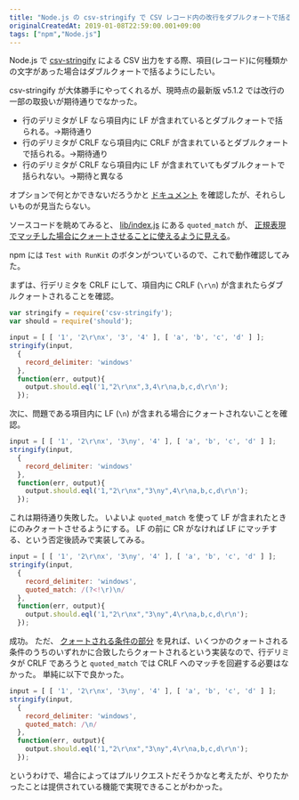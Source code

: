 ```yaml
---
title: "Node.js の csv-stringify で CSV レコード内の改行をダブルクォートで括る"
originalCreatedAt: 2019-01-08T22:59:00.001+09:00
tags: ["npm","Node.js"]
---
```

Node.js で [csv-stringify](https://www.npmjs.com/package/csv-stringify) による CSV 出力をする際、項目(レコード)に何種類かの文字があった場合はダブルクォートで括るようにしたい。

csv-stringify が大体勝手にやってくれるが、現時点の最新版 v5.1.2 では改行の一部の取扱いが期待通りでなかった。

- 行のデリミタが LF なら項目内に LF が含まれているとダブルクォートで括られる。→期待通り
- 行のデリミタが CRLF なら項目内に CRLF が含まれているとダブルクォートで括られる。→期待通り
- 行のデリミタが CRLF なら項目内に LF が含まれていてもダブルクォートで括られない。→期待と異なる
<!--more-->

オプションで何とかできないだろうかと [ドキュメント](https://csv.js.org/stringify/options/) を確認したが、それらしいものが見当たらない。

ソースコードを眺めてみると、 [lib/index.js](https://github.com/adaltas/node-csv-stringify/blob/v5.1.2/lib/index.js) にある `quoted_match` が、 [正規表現でマッチした場合にクォートさせることに使えるように見える](https://github.com/adaltas/node-csv-stringify/blob/v5.1.2/lib/index.js#L395)。

npm には `Test with RunKit` のボタンがついているので、これで動作確認してみた。

まずは、行デリミタを CRLF にして、項目内に CRLF (`\r\n`) が含まれたらダブルクォートされることを確認。

```js
var stringify = require('csv-stringify');
var should = require('should');

input = [ [ '1', '2\r\nx', '3', '4' ], [ 'a', 'b', 'c', 'd' ] ];
stringify(input,
  {
    record_delimiter: 'windows'
  },
  function(err, output){
    output.should.eql('1,"2\r\nx",3,4\r\na,b,c,d\r\n');
  });
```

次に、問題である項目内に LF (`\n`) が含まれる場合にクォートされないことを確認。

```js
input = [ [ '1', '2\r\nx', '3\ny', '4' ], [ 'a', 'b', 'c', 'd' ] ];
stringify(input,
  {
    record_delimiter: 'windows'
  },
  function(err, output){
    output.should.eql('1,"2\r\nx","3\ny",4\r\na,b,c,d\r\n');
  });
```

これは期待通り失敗した。
いよいよ `quoted_match` を使って LF が含まれたときにのみクォートさせるようにする。
LF の前に CR がなければ LF にマッチする、という否定後読みで実装してみる。

```js
input = [ [ '1', '2\r\nx', '3\ny', '4' ], [ 'a', 'b', 'c', 'd' ] ];
stringify(input,
  {
    record_delimiter: 'windows',
    quoted_match: /(?<!\r)\n/
  },
  function(err, output){
    output.should.eql('1,"2\r\nx","3\ny",4\r\na,b,c,d\r\n');
  });
```

成功。
ただ、 [クォートされる条件の部分](https://github.com/adaltas/node-csv-stringify/blob/v5.1.2/lib/index.js#L399) を見れば、いくつかのクォートされる条件のうちのいずれかに合致したらクォートされるという実装なので、行デリミタが CRLF であろうと `quoted_match` では CRLF へのマッチを回避する必要はなかった。
単純に以下で良かった。

```js
input = [ [ '1', '2\r\nx', '3\ny', '4' ], [ 'a', 'b', 'c', 'd' ] ];
stringify(input,
  {
    record_delimiter: 'windows',
    quoted_match: /\n/
  },
  function(err, output){
    output.should.eql('1,"2\r\nx","3\ny",4\r\na,b,c,d\r\n');
  });
```

というわけで、場合によってはプルリクエストだそうかなと考えたが、やりたかったことは提供されている機能で実現できることがわかった。

